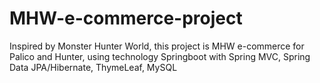 # MHW-e-commerce-project
Inspired by Monster Hunter World, this project is MHW e-commerce for Palico and Hunter, 
using technology Springboot with Spring MVC, Spring Data JPA/Hibernate, ThymeLeaf, MySQL
